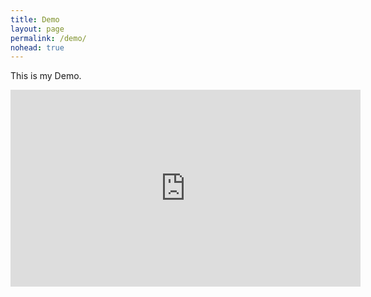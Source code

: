 ```yaml
---
title: Demo
layout: page
permalink: /demo/
nohead: true
---
```


This is my Demo.

<iframe width="560" height="315" src="https://www.youtube.com/embed/0QmxP64UJuk" frameborder="0" allow="accelerometer; autoplay; encrypted-media; gyroscope; picture-in-picture" allowfullscreen></iframe>

